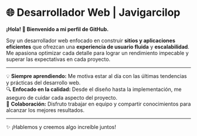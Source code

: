 

# 🌐 Desarrollador Web | Javigarcilop

**¡Hola! 👋 Bienvenido a mi perfil de GitHub.**

Soy un desarrollador web enfocado en construir **sitios y aplicaciones eficientes** que ofrezcan una **experiencia de usuario fluida** y **escalabilidad**. Me apasiona optimizar cada detalle para lograr un rendimiento impecable y superar las expectativas en cada proyecto.

---

💡 **Siempre aprendiendo:** Me motiva estar al día con las últimas tendencias y prácticas del desarrollo web.  
🔍 **Enfocado en la calidad:** Desde el diseño hasta la implementación, me aseguro de cuidar cada aspecto del proyecto.  
🤝 **Colaboración:** Disfruto trabajar en equipo y compartir conocimientos para alcanzar los mejores resultados.

---

✨ ¡Hablemos y creemos algo increíble juntos!



